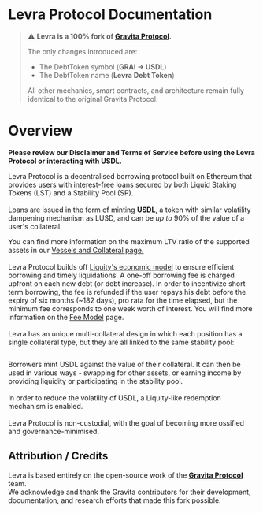 # Levra Protocol Documentation

> ⚠️ **Levra is a 100% fork of [Gravita Protocol](https://docs.gravitaprotocol.com/).**
>
> The only changes introduced are:
> - The DebtToken symbol (**GRAI → USDL**)
> - The DebtToken name (**Levra Debt Token**)
>
> All other mechanics, smart contracts, and architecture remain fully identical to the original Gravita Protocol.

# Overview

**Please review our Disclaimer and Terms of Service before using the Levra Protocol or interacting with USDL.**

Levra Protocol is a decentralised borrowing protocol built on Ethereum that provides users with interest-free loans secured by both Liquid Staking Tokens (LST) and a Stability Pool (SP).\
\
Loans are issued in the form of minting **USDL**, a token with similar volatility dampening mechanism as LUSD, and can be _up to_ 90% of the value of a user's collateral.&#x20;

You can find more information on the maximum LTV ratio of the supported assets in our [Vessels and Collateral page.](how-does-gravita-work/vessels-and-collateral.md)\
\
Levra Protocol builds off [Liquity's economic model](https://github.com/liquity/dev) to ensure efficient borrowing and timely liquidations. A one-off borrowing fee is charged upfront on each new debt (or debt increase). In order to incentivize short-term borrowing, the fee is refunded if the user repays his debt before the expiry of six months (\~182 days), pro rata for the time elapsed, but the minimum fee corresponds to one week worth of interest. You will find more information on the [Fee Model](how-does-gravita-work/fee-model.md) page.\
\
Levra has an unique multi-collateral design in which each position has a single collateral type, but they are all linked to the same stability pool:&#x20;

<figure><img src=".gitbook/assets/multi-collateral.png" alt=""><figcaption></figcaption></figure>

Borrowers mint USDL against the value of their collateral. It can then be used in various ways - swapping for other assets, or earning income by providing liquidity or participating in the stability pool.\
\
In order to reduce the volatility of USDL, a Liquity-like redemption mechanism is enabled. \
\
Levra Protocol is non-custodial, with the goal of becoming more ossified and governance-minimised.


## Attribution / Credits

Levra is based entirely on the open-source work of the **[Gravita Protocol](https://docs.gravitaprotocol.com/)** team.  
We acknowledge and thank the Gravita contributors for their development, documentation, and research efforts that made this fork possible.